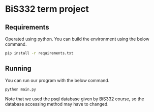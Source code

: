 # BiS332 term project

## Requirements
Operated using python. You can build the environment using the below command. 

```bash
pip install -r requirements.txt
```

## Running
You can run our program with the below command. 

```bash
python main.py
```

Note that we used the psql database given by BiS332 course, so the database accessing method may have to changed. 